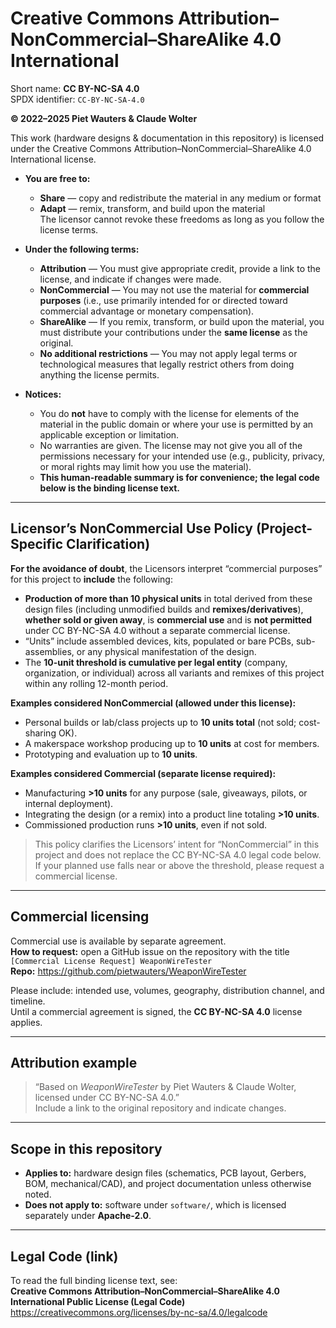 # Creative Commons Attribution–NonCommercial–ShareAlike 4.0 International

Short name: **CC BY-NC-SA 4.0**  
SPDX identifier: `CC-BY-NC-SA-4.0`

**© 2022–2025 Piet Wauters & Claude Wolter**

This work (hardware designs & documentation in this repository) is licensed under the
Creative Commons Attribution–NonCommercial–ShareAlike 4.0 International license.

- **You are free to:**
  - **Share** — copy and redistribute the material in any medium or format  
  - **Adapt** — remix, transform, and build upon the material  
  The licensor cannot revoke these freedoms as long as you follow the license terms.

- **Under the following terms:**
  - **Attribution** — You must give appropriate credit, provide a link to the license, and indicate if changes were made.  
  - **NonCommercial** — You may not use the material for **commercial purposes** (i.e., use primarily intended for or directed toward commercial advantage or monetary compensation).  
  - **ShareAlike** — If you remix, transform, or build upon the material, you must distribute your contributions under the **same license** as the original.  
  - **No additional restrictions** — You may not apply legal terms or technological measures that legally restrict others from doing anything the license permits.

- **Notices:**
  - You do **not** have to comply with the license for elements of the material in the public domain or where your use is permitted by an applicable exception or limitation.  
  - No warranties are given. The license may not give you all of the permissions necessary for your intended use (e.g., publicity, privacy, or moral rights may limit how you use the material).  
  - **This human-readable summary is for convenience; the legal code below is the binding license text.**

---

## Licensor’s NonCommercial Use Policy (Project-Specific Clarification)

**For the avoidance of doubt**, the Licensors interpret “commercial purposes” for this project to **include** the following:

- **Production of more than 10 physical units** in total derived from these design files (including unmodified builds and **remixes/derivatives**), **whether sold or given away**, is **commercial use** and is **not permitted** under CC BY-NC-SA 4.0 without a separate commercial license.  
- “Units” include assembled devices, kits, populated or bare PCBs, sub-assemblies, or any physical manifestation of the design.  
- The **10-unit threshold is cumulative per legal entity** (company, organization, or individual) across all variants and remixes of this project within any rolling 12-month period.

**Examples considered NonCommercial (allowed under this license):**
- Personal builds or lab/class projects up to **10 units total** (not sold; cost-sharing OK).  
- A makerspace workshop producing up to **10 units** at cost for members.  
- Prototyping and evaluation up to **10 units**.

**Examples considered Commercial (separate license required):**
- Manufacturing **>10 units** for any purpose (sale, giveaways, pilots, or internal deployment).  
- Integrating the design (or a remix) into a product line totaling **>10 units**.  
- Commissioned production runs **>10 units**, even if not sold.

> This policy clarifies the Licensors’ intent for “NonCommercial” in this project and does not replace the CC BY-NC-SA 4.0 legal code below. If your planned use falls near or above the threshold, please request a commercial license.

---

## Commercial licensing

Commercial use is available by separate agreement.  
**How to request:** open a GitHub issue on the repository with the title  
`[Commercial License Request] WeaponWireTester`  
**Repo:** <https://github.com/pietwauters/WeaponWireTester>  

Please include: intended use, volumes, geography, distribution channel, and timeline.  
Until a commercial agreement is signed, the **CC BY-NC-SA 4.0** license applies.

---

## Attribution example

> “Based on *WeaponWireTester* by Piet Wauters & Claude Wolter, licensed under CC BY-NC-SA 4.0.”  
> Include a link to the original repository and indicate changes.

---

## Scope in this repository

- **Applies to:** hardware design files (schematics, PCB layout, Gerbers, BOM, mechanical/CAD), and project documentation unless otherwise noted.  
- **Does not apply to:** software under `software/`, which is licensed separately under **Apache-2.0**.

---

## Legal Code (link)

To read the full binding license text, see:  
**Creative Commons Attribution–NonCommercial–ShareAlike 4.0 International Public License (Legal Code)**  
<https://creativecommons.org/licenses/by-nc-sa/4.0/legalcode>

